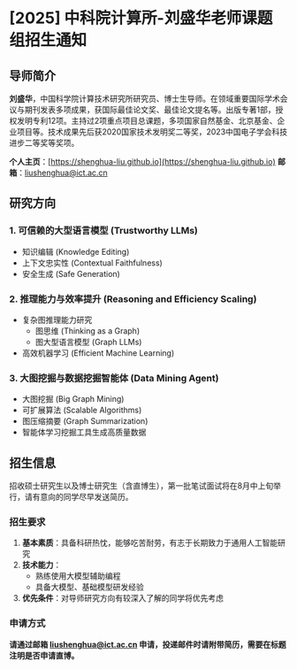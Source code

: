 # [2025] 中科院计算所-刘盛华老师课题组招生通知

## 导师简介
**刘盛华**，中国科学院计算技术研究所研究员、博士生导师。在领域重要国际学术会议与期刊发表多项成果，获国际最佳论文奖、最佳论文提名等。出版专著1部，授权发明专利12项。主持过2项重点项目总课题，多项国家自然基金、北京基金、企业项目等。技术成果先后获2020国家技术发明奖二等奖，2023中国电子学会科技进步二等奖等奖项。    

**个人主页**：[https://shenghua-liu.github.io](https://shenghua-liu.github.io)
**邮箱**：liushenghua@ict.ac.cn

## 研究方向

### 1. 可信赖的大型语言模型 (Trustworthy LLMs)
- 知识编辑 (Knowledge Editing)
- 上下文忠实性 (Contextual Faithfulness)  
- 安全生成 (Safe Generation)

### 2. 推理能力与效率提升 (Reasoning and Efficiency Scaling)
- 复杂图推理能力研究
  - 图思维 (Thinking as a Graph)
  - 图大型语言模型 (Graph LLMs)
- 高效机器学习 (Efficient Machine Learning)

### 3. 大图挖掘与数据挖掘智能体 (Data Mining Agent)
- 大图挖掘 (Big Graph Mining)
- 可扩展算法 (Scalable Algorithms)
- 图压缩摘要 (Graph Summarization)
- 智能体学习挖掘工具生成高质量数据

## 招生信息

招收硕士研究生以及博士研究生（含直博生），第一批笔试面试将在8月中上旬举行，请有意向的同学尽早发送简历。

### 招生要求
1. **基本素质**：具备科研热忱，能够吃苦耐劳，有志于长期致力于通用人工智能研究
2. **技术能力**：
   - 熟练使用大模型辅助编程
   - 具备大模型、基础模型研发经验
3. **优先条件**：对导师研究方向有较深入了解的同学将优先考虑

### 申请方式

**请通过邮箱 liushenghua@ict.ac.cn 申请，投递邮件时请附带简历，需要在标题注明是否申请直博。**